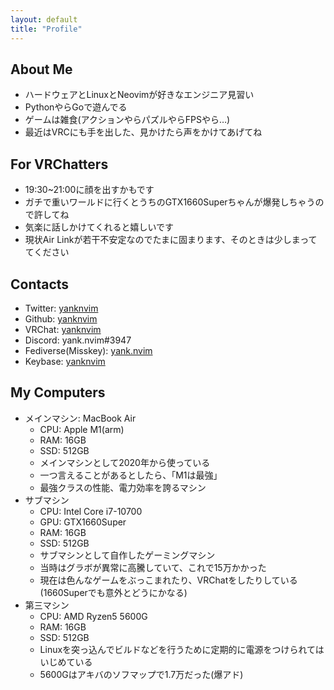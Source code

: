 ```yaml
---
layout: default
title: "Profile"
---
```


## About Me
- ハードウェアとLinuxとNeovimが好きなエンジニア見習い
- PythonやらGoで遊んでる
- ゲームは雑食(アクションやらパズルやらFPSやら…)
- 最近はVRCにも手を出した、見かけたら声をかけてあげてね

## For VRChatters
- 19:30~21:00に顔を出すかもです
- ガチで重いワールドに行くとうちのGTX1660Superちゃんが爆発しちゃうので許してね
- 気楽に話しかけてくれると嬉しいです
- 現状Air Linkが若干不安定なのでたまに固まります、そのときは少しまっててください

## Contacts
- Twitter: [yanknvim](https://twitter.com/yanknvim)
- Github: [yanknvim](https://github.com/yanknvim)
- VRChat: [yanknvim](https://vrchat.com/home/user/usr_81dd1e49-4418-4bd5-a315-9790e94c240d)
- Discord: yank.nvim#3947
- Fediverse(Misskey): [yank.nvim](https://mi.yank-nvim.com/@yanknvim)
- Keybase: [yanknvim](https://keybase.io/yanknvim)

## My Computers
- メインマシン: MacBook Air
	- CPU: Apple M1(arm)
	- RAM: 16GB
	- SSD: 512GB
	- メインマシンとして2020年から使っている
	- 一つ言えることがあるとしたら、「M1は最強」
	- 最強クラスの性能、電力効率を誇るマシン
- サブマシン
	- CPU: Intel Core i7-10700
	- GPU: GTX1660Super
	- RAM: 16GB
	- SSD: 512GB
	- サブマシンとして自作したゲーミングマシン
	- 当時はグラボが異常に高騰していて、これで15万かかった
	- 現在は色んなゲームをぶっこまれたり、VRChatをしたりしている(1660Superでも意外とどうにかなる)
- 第三マシン
	- CPU: AMD Ryzen5 5600G
	- RAM: 16GB
	- SSD: 512GB
	- Linuxを突っ込んでビルドなどを行うために定期的に電源をつけられてはいじめている
	- 5600Gはアキバのソフマップで1.7万だった(爆アド)
